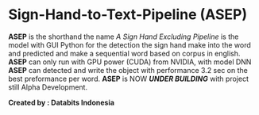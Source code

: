 # Sign-Hand-to-Text-Pipeline (ASEP)

**ASEP** is the shorthand the name _A Sign Hand Excluding Pipeline_ is the model with GUI Python for the detection the sign hand make into the word and predicted and make a sequential word based on corpus in english. **ASEP** can only run with GPU power (CUDA) from NVIDIA, with model DNN **ASEP** can detected and write the object with performance 3.2 sec on the best preformance per word. **ASEP** is NOW _**UNDER BUILDING**_ with project still Alpha Development.

**Created by : Databits Indonesia**

